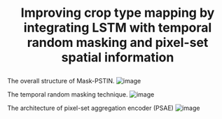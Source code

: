 # <p align="center">Improving crop type mapping by integrating LSTM with temporal random masking and pixel-set spatial information</p>

The overall structure of Mask-PSTIN.
![image](https://github.com/user-attachments/assets/f9767bfd-7a21-4e0b-8830-7c3613dbb72f)

The temporal random masking technique.
![image](https://github.com/user-attachments/assets/f7f31341-855f-442f-ae7a-b3e875318fa8)

The architecture of pixel-set aggregation encoder (PSAE)
![image](https://github.com/user-attachments/assets/1a3b42b0-8dba-42b9-9ddb-4bd5bf30abc6)




